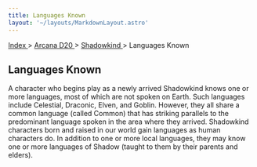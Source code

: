```yaml
---
title: Languages Known
layout: '~/layouts/MarkdownLayout.astro'
---
```


[ Index ](/) > [ Arcana D20 ](/arcana.d20.srd) > [ Shadowkind ](/arcana.d20.srd/shadowkind) > Languages Known

##  Languages Known

A character who begins play as a newly arrived Shadowkind knows one or more
languages, most of which are not spoken on Earth. Such languages include
Celestial, Draconic, Elven, and Goblin. However, they all share a common
language (called Common) that has striking parallels to the predominant
language spoken in the area where they arrived. Shadowkind characters born and
raised in our world gain languages as human characters do. In addition to one
or more local languages, they may know one or more languages of Shadow (taught
to them by their parents and elders).

